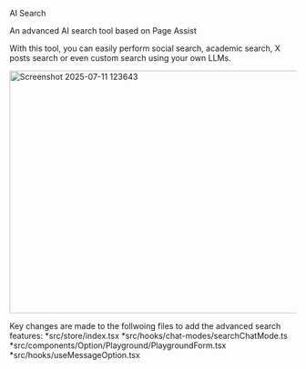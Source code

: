 AI Search

An advanced AI search tool based on Page Assist

With this tool, you can easily perform social search, academic search, X posts search or even custom search using your own LLMs.

<img width="911" height="427" alt="Screenshot 2025-07-11 123643" src="https://github.com/user-attachments/assets/7819e7a4-fd48-46c8-bc4a-fe9fc4a40efe" />


Key changes are made to the follwoing files to add the advanced search features:
*src/store/index.tsx
*src/hooks/chat-modes/searchChatMode.ts
*src/components/Option/Playground/PlaygroundForm.tsx
*src/hooks/useMessageOption.tsx 

